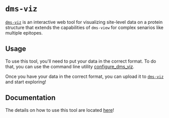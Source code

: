 # `dms-viz`

[`dms-viz`](https://dms-viz.github.io/) is an interactive web tool for visualizing site-level data on a protein structure that extends the capabilities of `dms-view` for complex senarios like multiple epitopes.

## Usage

To use this tool, you'll need to put your data in the correct format. To do that, you can use the command line utility [configure_dms_viz](https://github.com/dms-viz/configure_dms_viz).

Once you have your data in the correct format, you can upload it to [`dms-viz`](https://dms-viz.github.io/) and start exploring!

## Documentation

The details on how to use this tool are located [here](https://dms-viz.github.io/dms-viz-docs/)!

